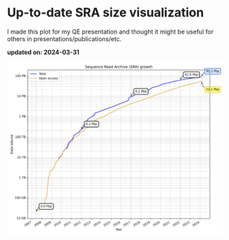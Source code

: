 # Up-to-date SRA size visualization

I made this plot for my QE presentation and thought it might be useful for others in presentations/publications/etc.

**updated on: 2024-03-31**


![SRA Data Growth](sra_data_growth.png)